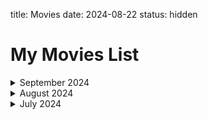 title: Movies
date: 2024-08-22
status: hidden

# My Movies List  

<details markdown='1'><summary>September 2024</summary>
_Title_ - **Tokunbo (2024)**  
_My rating_ - ⭐⭐⭐  
_Watched on_ - 1st September 2024  


_Title_ - **Trap (2024)**  
_My rating_ - ⭐⭐⭐⭐  
_Watched on_ - 1st September 2024  
</details>  

<details markdown='1'><summary>August 2024</summary>

_Title_ - **The Killer (2024)**  
_My rating_ - ⭐⭐  
_Watched on_ - 31st August 2024  

_Title_ - **Hell Hole (2024)**  
_My rating_ - ⭐⭐  
_Watched on_ - 28th August 2024  

_Title_ - **Longlegs (2024)**  
_My rating_ - ⭐  
_Watched on_ - 28th August 2024  

_Title_ - **Greedy People (2024)**  
_My rating_ - ⭐⭐⭐⭐⭐  
_Watched on_ - 24th August 2024  

_Title_ - **Gunner (2024)**  
_My rating_ - ⭐⭐
_Watched on_ - 24th August 2024  

_Title_ - **Jackpot (2024)**  
_My rating_ - ⭐⭐
_Watched on_ - 23rd August 2024  

_Title_ - **The Beast Within (2024)**  
_My rating_ - ⭐
_Watched on_ - 21st August 2024  

_Title_ - **Twisters (2024)**  
_My rating_ - ⭐⭐⭐
_Watched on_ - 18th August 2024  

_Title_ - **Fly Me To The Moon (2024)**  
_My rating_ - ⭐⭐⭐⭐⭐
_Watched on_ - 18th August 2024  

_Title_ - **The Union (2024)**  
_My rating_ - ⭐⭐⭐⭐⭐  
_Watched on_ - 18th August 2024  

_Title_  - **The Duel 2024**  
_My rating_ - ⭐⭐⭐  
_Watched on_ - 18th August 2024  

_Title_  - **Despicable Me 4 (2024)**  
_My rating_ - ⭐⭐⭐⭐⭐  
_Watched on_ - 18th August 2024  

_Title_  - **The One Fast Move (2024)**  
_My rating_ - ⭐  
_Watched on_ - 11th August 2024  

_Title_  - **The Instigators (2024)**  
_My rating_ - ⭐⭐⭐⭐⭐  
_Watched on_ - 11th August 2024  

_Title_  - **The Shakedown (2024)**  
_My rating_ - ⭐⭐⭐⭐  
_Watched on_ - 11th August 2024  

</details>

<details markdown='1'><summary>July 2024</summary>

_Title_ - **Bad Boys - Ride or Die (2024)**  
_My rating_ - ⭐⭐⭐⭐⭐
_Watched on_ - 18th July 2024  

_Title_  - **Soul (2020)**  
_My rating_ - ⭐⭐⭐⭐⭐  
_Watched on_ 🔄 - 11th July 2024  

_Title_  - **A Quiet Place: Day One (2020)**  
_My rating_ - ⭐⭐⭐⭐  
_Watched on_ - 11th July 2024  

</details>